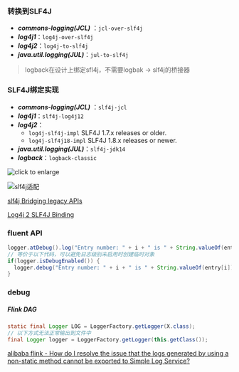 ### 转换到SLF4J

-   ***commons-logging(JCL)*** ：`jcl-over-slf4j`
-   ***log4j1***：`log4j-over-slf4j`
-   ***log4j2***：`log4j-to-slf4j`
-   ***java.util.logging(JUL)***：`jul-to-slf4j`

>   logback在设计上绑定sfl4j，不需要logbak -> slf4j的桥接器

### SLF4J绑定实现

-   ***commons-logging(JCL)*** ：`slf4j-jcl`
-   ***log4j1***：`slf4j-log4j12`
-   ***log4j2***：
    -   `log4j-slf4j-impl` SLF4J 1.7.x releases or older.
    -   `log4j-slf4j18-impl` SLF4J 1.8.x releases or newer.
-   ***java.util.logging(JUL)***：`slf4j-jdk14`
-   ***logback***：`logback-classic`

![click to enlarge](http://www.slf4j.org/images/concrete-bindings.png)

![slf4j适配](http://www.slf4j.org/images/legacy.png)

[slf4j Bridging legacy APIs](http://www.slf4j.org/legacy.html)

[Log4j 2 SLF4J Binding](https://logging.apache.org/log4j/2.x/log4j-slf4j-impl/)

### fluent API

```java
logger.atDebug().log("Entry number: " + i + " is " + String.valueOf(entry[i]));
// 等价于以下代码，可以避免日志级别未启用时创建临时对象
if(logger.isDebugEnabled()) {
  logger.debug("Entry number: " + i + " is " + String.valueOf(entry[i]));
}
```

### debug

##### Flink DAG

```java
static final Logger LOG = LoggerFactory.getLogger(X.class);
// 以下方式无法正常输出到文件中
final Logger logger = LoggerFactory.getLogger(this.getClass());
```

[alibaba flink - How do I resolve the issue that the logs generated by using a non-static method cannot be exported to Simple Log Service?](https://www.alibabacloud.com/help/en/flink/support/faq-about-the-monitoring-and-alerting-feature-and-logs#section-4fz-bku-y0l)
